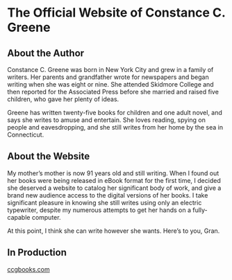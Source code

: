 
# The Official Website of Constance C. Greene

## About the Author

Constance C. Greene was born in New York City and grew in a family of writers. Her parents and grandfather wrote for newspapers and began writing when she was eight or nine. She attended Skidmore College and then reported for the Associated Press before she married and raised five children, who gave her plenty of ideas.

Greene has written twenty-five books for children and one adult novel, and says she writes to amuse and entertain. She loves reading, spying on people and eavesdropping, and she still writes from her home by the sea in Connecticut.

## About the Website

My mother&rsquo;s mother is now 91 years old and still writing. When I found out her books were being released in eBook format for the first time, I decided she deserved a website to catalog her significant body of work, and give a brand new audience access to the digital versions of her books. I take significant pleasure in knowing she still writes using only an electric typewriter, despite my numerous attempts to get her hands on a fully-capable computer.

At this point, I think she can write however she wants. Here&rsquo;s to you, Gran.

## In Production

[ccgbooks.com](http://ccgbooks.com)